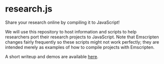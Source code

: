 research.js
===========

Share your research online by compiling it to JavaScript!

We will use this repository to host information and scripts
to help researchers port their research projects to JavaScript.
Note that Emscripten changes fairly frequently so these scripts
might not work perfectly; they are intended merely as examples
of how to compile projects with Emscripten.

A short writeup and demos are available [here](http://jgalenson.github.io/research.js/).
